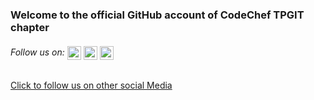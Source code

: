 ### Welcome to the official GitHub account of CodeChef TPGIT chapter

###### Follow us on: <a href="https://www.linkedin.com/company/codecheftpgit" ><img align="center" src="https://external-content.duckduckgo.com/iu/?u=https%3A%2F%2Fupload.wikimedia.org%2Fwikipedia%2Fcommons%2Fthumb%2Fc%2Fc9%2FLinkedin.svg%2F1200px-Linkedin.svg.png&f=1&nofb=1" width="22" height="22"></a> <a href="https://www.facebook.com/Codechef-TPGIT-109574934209610/"><img align="center" src="https://external-content.duckduckgo.com/iu/?u=https%3A%2F%2Ftse1.mm.bing.net%2Fth%3Fid%3DOIP.K61w8tCEKaKN--vUwjeSSwHaHa%26pid%3DApi&f=1" width="22" height="22"></a>   <a href="https://instagram.com/codechef_tpgit?igshid=ypd50ntkw7pg"><img align="center" width="22" height="22" src="https://external-content.duckduckgo.com/iu/?u=http%3A%2F%2Fdbdmedia.co.uk%2Fperch%2Fresources%2Finsta-transparent-logo.png&f=1&nofb=1"></a>
<a href="https://linktr.ee/Codecheftpgit">Click to follow us on other social Media</a>

